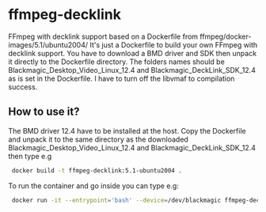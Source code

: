 # ffmpeg-decklink
FFmpeg with decklink support based on a Dockerfile from ffmpeg/docker-images/5.1/ubuntu2004/
It's just a Dockerfile to build your own FFmpeg with decklink support. You have to download a BMD driver and SDK then unpack it directly to the Dockerfile directory. The folders names should be Blackmagic_Desktop_Video_Linux_12.4 and Blackmagic_DeckLink_SDK_12.4 as is set in the Dockerfile. I have to turn off the libvmaf to compilation success. 

## How to use it?
The BMD driver 12.4 have to be installed at the host. Copy the Dockerfile and unpack it to the same directory as the downloaded Blackmagic_Desktop_Video_Linux_12.4 and Blackmagic_DeckLink_SDK_12.4 then type e.g
```bash
 docker build -t ffmpeg-decklink:5.1-ubuntu2004 .
```
To run the container and go inside you can type e.g:
```bash
 docker run -it --entrypoint='bash' --device=/dev/blackmagic ffmpeg-decklink:5.1-ubuntu2004
```
